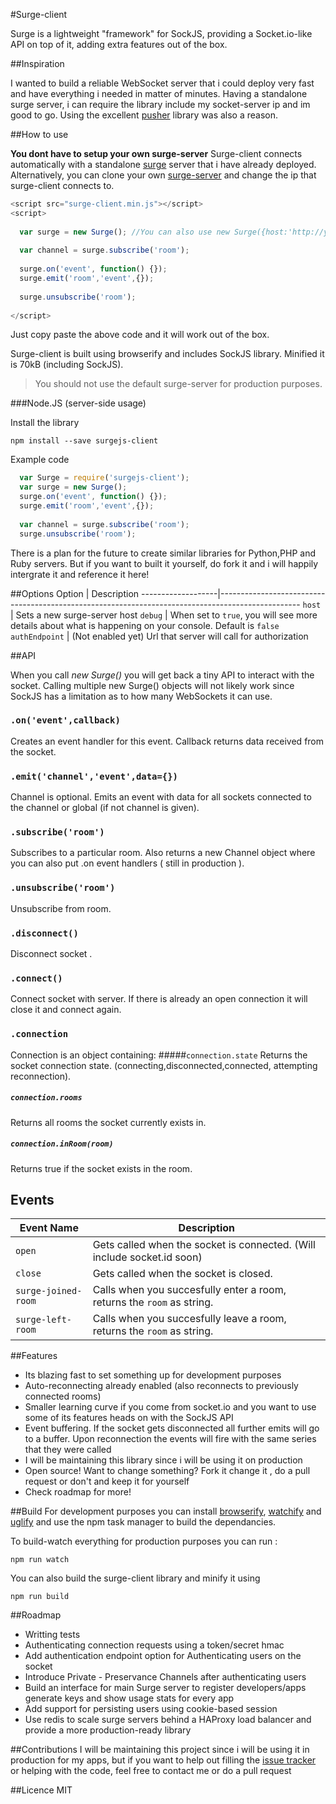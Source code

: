 #Surge-client

Surge is a lightweight "framework" for SockJS, providing a Socket.io-like API on top of it, adding extra features out of the box.

##Inspiration

I wanted to build a reliable WebSocket server that i could deploy very fast and have everything i needed in matter of minutes. Having a standalone surge server, i can require the library include my socket-server ip and im good to go. Using the excellent [pusher](https://pusher.com/) library was also a reason.

##How to use

__You dont have to setup your own surge-server__
Surge-client connects automatically with a standalone [surge](https://github.com/spideynr/surge) server that i have already deployed. Alternatively, you can clone your own [surge-server](https://github.com/spideynr/surge) and change the ip that surge-client connects to.

```js
<script src="surge-client.min.js"></script>
<script>
  
  var surge = new Surge(); //You can also use new Surge({host:'http://yourownserver.com:port'});
  
  var channel = surge.subscribe('room');
  
  surge.on('event', function() {});
  surge.emit('room','event',{});
  
  surge.unsubscribe('room');
  
</script>
```

Just copy paste the above code and it will work out of the box.

Surge-client is built using browserify and includes SockJS library. Minified it is 70kB (including SockJS).

> You should not use the default surge-server for production purposes.

###Node.JS (server-side usage)

Install the library

```shell
npm install --save surgejs-client
```

Example code

```js
  var Surge = require('surgejs-client');
  var surge = new Surge();
  surge.on('event', function() {});
  surge.emit('room','event',{});
  
  var channel = surge.subscribe('room');
  surge.unsubscribe('room');

```

There is a plan for the future to create similar libraries for Python,PHP and Ruby servers. But if you want to built it yourself, do fork it and i will happily intergrate it and reference it here!

##Options 
Option             | Description
-------------------|--------------------------------------------------------------------------------------------------
`host`             | Sets a new surge-server host
`debug`            | When set to `true`, you will see more details about what is happening on your console. Default is `false`
`authEndpoint`     | (Not enabled yet) Url that server will call for authorization

##API

When you call *new Surge()* you will get back a tiny API to interact with the socket. Calling multiple new Surge() objects will not likely work since SockJS has a limitation as to how many WebSockets it can use.

### `.on('event',callback)`
Creates an event handler for this event. Callback returns data received from the socket.

### `.emit('channel','event',data={})`
Channel is optional. Emits an event with data for all sockets connected to the channel or global (if not channel is given).

### `.subscribe('room')`
Subscribes to a particular room. Also returns a new Channel object where you can also put .on event handlers ( still in production ).

### `.unsubscribe('room')`
Unsubscribe from room.

### `.disconnect()`
Disconnect socket .
### `.connect()`
Connect socket with server. If there is already an open connection it will close it and connect again.

### `.connection`
Connection is an object containing: 
#####`connection.state` 
Returns the socket connection state. (connecting,disconnected,connected, attempting reconnection).
##### `connection.rooms` 
Returns all rooms the socket currently exists in.
##### `connection.inRoom(room)` 
Returns true if the socket exists in the room.

## Events 
Event Name            | Description
----------------------|-----------------------------------------------------------------------------------------------
`open`                | Gets called when the socket is connected. (Will include socket.id soon)
`close`               | Gets called when the socket is closed.
`surge-joined-room`   | Calls when you succesfully enter a room, returns the `room` as string.
`surge-left-room`     | Calls when you succesfully leave a room, returns the `room` as string.

##Features

- Its blazing fast to set something up for development purposes
- Auto-reconnecting already enabled (also reconnects to previously connected rooms) 
- Smaller learning curve if you come from socket.io and you want to use some of its features heads on with the SockJS API
- Event buffering. If the socket gets disconnected all further emits will go to a buffer. Upon reconnection the events will fire with the same series that they were called 
- I will be maintaining this library since i will be using it on production
- Open source! Want to change something? Fork it change it , do a pull request or don't and keep it for yourself
- Check roadmap for more!


##Build
For development purposes you can install [browserify](http://browserify.org/#install), [watchify](https://github.com/substack/watchify) and [uglify](https://github.com/mishoo/UglifyJS2) and use the npm task manager to build the dependancies.

To build-watch everything for production purposes you can run :

```shell
npm run watch  
```

You can also build the surge-client library and minify it using

```shell
npm run build  
```

##Roadmap
- Writting tests 
- Authenticating connection requests using a token/secret hmac
- Add authentication endpoint option for Authenticating users on the socket
- Introduce Private - Preservance Channels after authenticating users
- Build an interface for main Surge server to register developers/apps generate keys and show usage stats for every app
- Add support for persisting users using cookie-based session
- Use redis to scale surge servers behind a HAProxy load balancer and provide a more production-ready library


##Contributions
I will be maintaining this project since i will be using it in production for my apps, but if you want to help out filling the [issue tracker](https://github.com/spideynr/surge-client/issues) or helping with the code, feel free to contact me or do a pull request

##Licence
MIT
